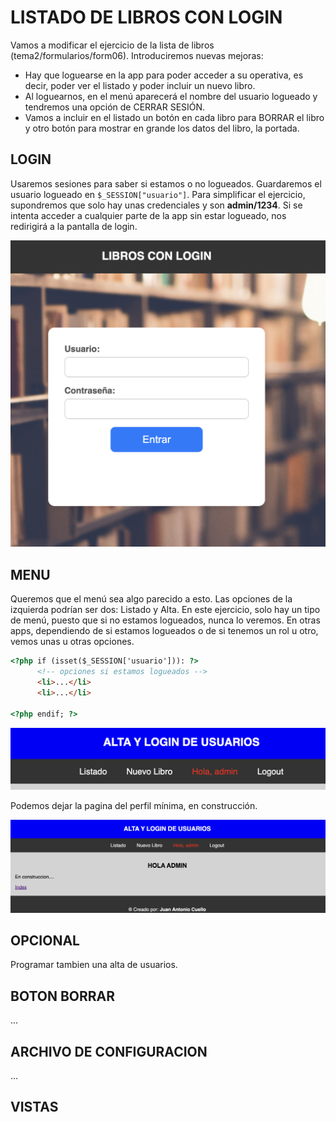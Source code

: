 # LISTADO DE LIBROS CON LOGIN  

Vamos a modificar el ejercicio de la lista de libros (tema2/formularios/form06). Introduciremos nuevas mejoras:
- Hay que loguearse en la app para poder acceder a su operativa, es decir, poder ver el listado y poder incluir un nuevo libro. 
- Al loguearnos, en el menú aparecerá el nombre del usuario logueado y tendremos una opción de CERRAR SESIÓN.
- Vamos a incluir en el listado un botón en cada libro para BORRAR el libro y otro botón para mostrar en grande los datos del libro, la portada. 


## LOGIN
Usaremos sesiones para saber si estamos o no logueados. Guardaremos el usuario logueado en `$_SESSION["usuario"]`. Para simplificar el ejercicio, supondremos que solo hay unas credenciales y son **admin/1234**. Si se intenta acceder a cualquier parte de la app sin estar logueado, nos redirigirá a la pantalla de login.

![menu_sin_login](./imagenes/login.png)


## MENU
Queremos que el menú sea algo parecido a esto. Las opciones de la izquierda podrían ser dos: Listado y Alta. En este ejercicio, solo hay un tipo de menú, puesto que si no estamos logueados, nunca lo veremos. En otras apps, dependiendo de si estamos logueados o de si tenemos un rol u otro, vemos unas u otras opciones. 

```html
<?php if (isset($_SESSION['usuario'])): ?>
      <!-- opciones si estamos logueados --> 
      <li>...</li>
      <li>...</li>
    
<?php endif; ?>
```

![menu_con_login](./imagenes/menu.png)

Podemos dejar la pagina del perfil mínima, en construcción.

![menu_con_login](./imagenes/perfil.png)


## OPCIONAL
Programar tambien una alta de usuarios. 


## BOTON BORRAR
...

## ARCHIVO DE CONFIGURACION
...



## VISTAS

